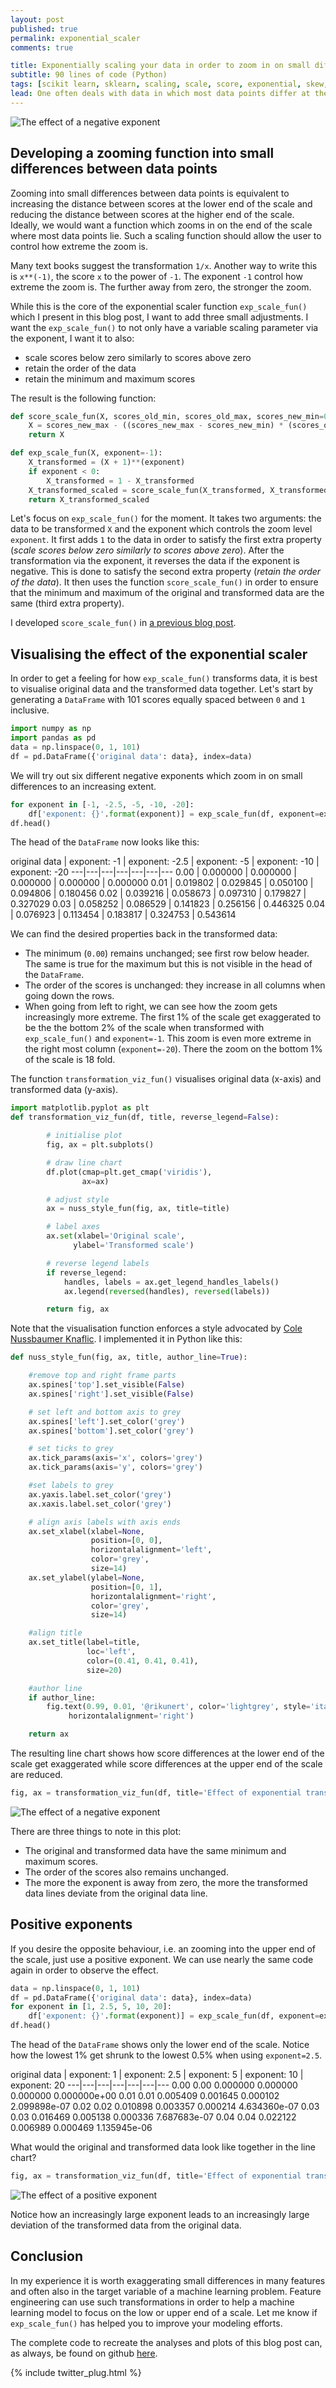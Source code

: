 ```yaml
---
layout: post
published: true
permalink: exponential_scaler
comments: true

title: Exponentially scaling your data in order to zoom in on small differences
subtitle: 90 lines of code (Python)
tags: [scikit learn, sklearn, scaling, scale, score, exponential, skew, MinMaxScaler, data science, python]
lead: One often deals with data in which most data points differ at the lower end of the scale. Take conversion rate. Most customers show a very low conversion rate. Only very few "super shoppers" spend a lot of money at a business. Therefore, it is often interesting to zoom in on the area of a scale where most data points show small differences. In this blog post I present an exponential scaler which does exactly that: zoom in on the lower or higher end of the scale in order to focus a machine learning model on the differences that count the most.
---
```


![The effect of a negative exponent](https://raw.githubusercontent.com/rikunert/exponential_scaler/master/expo_viz_neg.png "The effect of a negative exponent: small differences get exaggerated")

<!--excerpt-->

## Developing a zooming function into small differences between data points

Zooming into small differences between data points is equivalent to increasing the distance between scores at the lower end of the scale and reducing the distance between scores at the higher end of the scale.
Ideally, we would want a function which zooms in on the end of the scale where most data points lie.
Such a scaling function should allow the user to control how extreme the zoom is.

Many text books suggest the transformation `1/x`.
Another way to write this is `x**(-1)`, the score `x` to the power of `-1`.
The exponent `-1` control how extreme the zoom is. The further away from zero, the stronger the zoom.

While this is the core of the exponential scaler function `exp_scale_fun()` which I present in this blog post, I want to add three small adjustments.
I want the `exp_scale_fun()` to not only have a variable scaling parameter via the exponent, I want it to also:
* scale scores below zero similarly to scores above zero
* retain the order of the data
* retain the minimum and maximum scores

The result is the following function:

```python
def score_scale_fun(X, scores_old_min, scores_old_max, scores_new_min=0, scores_new_max=1):
    X = scores_new_max - ((scores_new_max - scores_new_min) * (scores_old_max - X) / (scores_old_max - scores_old_min))
    return X

def exp_scale_fun(X, exponent=-1):
    X_transformed = (X + 1)**(exponent)
    if exponent < 0:
        X_transformed = 1 - X_transformed
    X_transformed_scaled = score_scale_fun(X_transformed, X_transformed.min(), X_transformed.max(), X.min(), X.max())
    return X_transformed_scaled
```

Let's focus on `exp_scale_fun()` for the moment. It takes two arguments: the data to be transformed `X` and the exponent which controls the zoom level `exponent`.
It first adds `1` to the data in order to satisfy the first extra property (_scale scores below zero similarly to scores above zero_).
After the transformation via the exponent, it reverses the data if the exponent is negative. This is done to satisfy the second extra property (_retain the order of the data_).
It then uses the function `score_scale_fun()` in order to ensure that the minimum and maximum of the original and transformed data are the same (third extra property).

I developed `score_scale_fun()` in [a previous blog post](http://rikunert.com/score_scaler).

## Visualising the effect of the exponential scaler

In order to get a feeling for how `exp_scale_fun()` transforms data, it is best to visualise original data and the transformed data together.
Let's start by generating a `DataFrame` with 101 scores equally spaced between `0` and `1` inclusive.

```python
import numpy as np
import pandas as pd
data = np.linspace(0, 1, 101)
df = pd.DataFrame({'original data': data}, index=data)
```

We will try out six different negative exponents which zoom in on small differences to an increasing extent.

```python
for exponent in [-1, -2.5, -5, -10, -20]:
    df['exponent: {}'.format(exponent)] = exp_scale_fun(df, exponent=exponent).iloc[:, 0]
df.head()
```

The head of the `DataFrame` now looks like this:

original data |	exponent: -1 |	exponent: -2.5 |	exponent: -5 |	exponent: -10 |	exponent: -20
---|---|---|---|---|---|---
0.00 |	0.000000 |	0.000000 |	0.000000 |	0.000000 |	0.000000
0.01 |	0.019802 |	0.029845 |	0.050100 |	0.094806 |	0.180456
0.02 |	0.039216 |	0.058673 |	0.097310 |	0.179827 |	0.327029
0.03 |	0.058252 |	0.086529 |	0.141823 |	0.256156 |	0.446325
0.04 |	0.076923 |	0.113454 |	0.183817 |	0.324753 |	0.543614

We can find the desired properties back in the transformed data:
* The minimum (`0.00`) remains unchanged; see first row below header. The same is true for the maximum but this is not visible in the head of the `DataFrame`.
* The order of the scores is unchanged: they increase in all columns when going down the rows.
* When going from left to right, we can see how the zoom gets increasingly more extreme. The first 1% of the scale get exaggerated to be the the bottom 2% of the scale when transformed with `exp_scale_fun()` and `exponent=-1`. This zoom is even more extreme in the right most column (`exponent=-20`). There the zoom on the bottom 1% of the scale is 18 fold.

The function `transformation_viz_fun()` visualises original data (x-axis) and transformed data (y-axis).

```python
import matplotlib.pyplot as plt
def transformation_viz_fun(df, title, reverse_legend=False):

        # initialise plot
        fig, ax = plt.subplots()

        # draw line chart
        df.plot(cmap=plt.get_cmap('viridis'),
                ax=ax)

        # adjust style
        ax = nuss_style_fun(fig, ax, title=title)

        # label axes
        ax.set(xlabel='Original scale',
              ylabel='Transformed scale')

        # reverse legend labels
        if reverse_legend:
            handles, labels = ax.get_legend_handles_labels()
            ax.legend(reversed(handles), reversed(labels))

        return fig, ax
```

Note that the visualisation function enforces a style advocated by [Cole Nussbaumer Knaflic](http://www.storytellingwithdata.com/).
I implemented it in Python like this:

```python
def nuss_style_fun(fig, ax, title, author_line=True):

    #remove top and right frame parts
    ax.spines['top'].set_visible(False)
    ax.spines['right'].set_visible(False)

    # set left and bottom axis to grey
    ax.spines['left'].set_color('grey')
    ax.spines['bottom'].set_color('grey')

    # set ticks to grey
    ax.tick_params(axis='x', colors='grey')
    ax.tick_params(axis='y', colors='grey')

    #set labels to grey
    ax.yaxis.label.set_color('grey')
    ax.xaxis.label.set_color('grey')

    # align axis labels with axis ends
    ax.set_xlabel(xlabel=None,
                  position=[0, 0],
                  horizontalalignment='left',
                  color='grey',
                  size=14)
    ax.set_ylabel(ylabel=None,
                  position=[0, 1],
                  horizontalalignment='right',
                  color='grey',
                  size=14)

    #align title
    ax.set_title(label=title,
                 loc='left',
                 color=(0.41, 0.41, 0.41),
                 size=20)

    #author line
    if author_line:
        fig.text(0.99, 0.01, '@rikunert', color='lightgrey', style='italic',
             horizontalalignment='right')

    return ax
```

The resulting line chart shows how score differences at the lower end of the scale get exaggerated while score differences at the upper end of the scale are reduced.

```python
fig, ax = transformation_viz_fun(df, title='Effect of exponential transformation\nwith negative exponent', reverse_legend=True)
```

![The effect of a negative exponent](https://raw.githubusercontent.com/rikunert/exponential_scaler/master/expo_viz_neg.png "The effect of a negative exponent: small differences get exaggerated")

There are three things to note in this plot:
* The original and transformed data have the same minimum and maximum scores.
* The order of the scores also remains unchanged.
* The more the exponent is away from zero, the more the transformed data lines deviate from the original data line.

## Positive exponents

If you desire the opposite behaviour, i.e. an zooming into the upper end of the scale, just use a positive exponent.
We can use nearly the same code again in order to observe the effect.

```python
data = np.linspace(0, 1, 101)
df = pd.DataFrame({'original data': data}, index=data)
for exponent in [1, 2.5, 5, 10, 20]:
    df['exponent: {}'.format(exponent)] = exp_scale_fun(df, exponent=exponent).iloc[:, 0]
df.head()
```

The head of the `DataFrame` shows only the lower end of the scale.
Notice how the lowest 1% get shrunk to the lowest 0.5% when using `exponent=2.5`.

original data |	exponent: 1 |	exponent: 2.5 |	exponent: 5 |	exponent: 10 |	exponent: 20
---|---|---|---|---|---|---
0.00 	0.00 	0.000000 	0.000000 	0.000000 	0.000000e+00
0.01 	0.01 	0.005409 	0.001645 	0.000102 	2.099898e-07
0.02 	0.02 	0.010898 	0.003357 	0.000214 	4.634360e-07
0.03 	0.03 	0.016469 	0.005138 	0.000336 	7.687683e-07
0.04 	0.04 	0.022122 	0.006989 	0.000469 	1.135945e-06

What would the original and transformed data look like together in the line chart?

```python
fig, ax = transformation_viz_fun(df, title='Effect of exponential transformation\nwith positive exponent', reverse_legend=False)
```

![The effect of a positive exponent](https://raw.githubusercontent.com/rikunert/exponential_scaler/master/expo_viz_pos.png "The effect of a positive exponent: large differences get exaggerated")

Notice how an increasingly large exponent leads to an increasingly large deviation of the transformed data from the original data.

## Conclusion

In my experience it is worth exaggerating small differences in many features and often also in the target variable of a machine learning problem.
Feature engineering can use such transformations in order to help a machine learning model to focus on the low or upper end of a scale.
Let me know if `exp_scale_fun()` has helped you to improve your modeling efforts.

The complete code to recreate the analyses and plots of this blog post can, as always, be found on github [here](https://github.com/rikunert/exponential_scaler).

{% include twitter_plug.html %}
